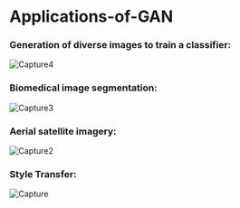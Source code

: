 # Applications-of-GAN

### Generation of diverse images to train a classifier:
![Capture4](https://user-images.githubusercontent.com/50166164/208570212-847538c3-107e-4b0d-898b-03df831aaa8f.PNG)

### Biomedical image segmentation:
![Capture3](https://user-images.githubusercontent.com/50166164/208570387-8b0b5c23-eede-41c0-94fc-9ff0ba9a6815.PNG)

### Aerial satellite imagery:
![Capture2](https://user-images.githubusercontent.com/50166164/208570543-b818b858-f7d5-462b-8006-287f89b72d5b.PNG)

### Style Transfer:
![Capture](https://user-images.githubusercontent.com/50166164/208570728-bd204c88-7fa9-44a0-aa3e-800a478a330d.PNG)
